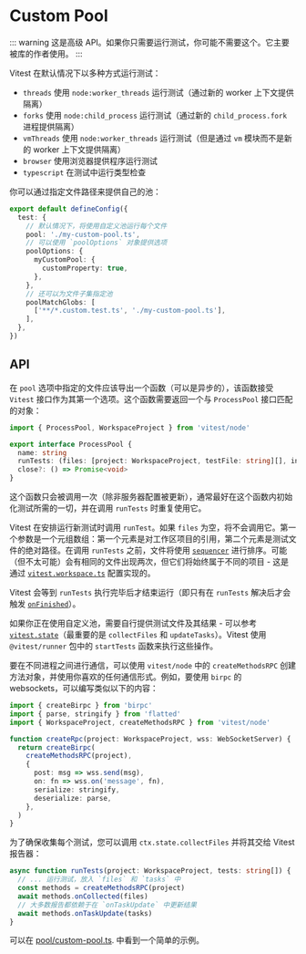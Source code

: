 # Custom Pool

::: warning
这是高级 API。如果你只需要运行测试，你可能不需要这个。它主要被库的作者使用。
:::

Vitest 在默认情况下以多种方式运行测试：

- `threads` 使用 `node:worker_threads` 运行测试（通过新的 worker 上下文提供隔离）
- `forks` 使用 `node:child_process` 运行测试（通过新的 `child_process.fork` 进程提供隔离）
- `vmThreads` 使用 `node:worker_threads` 运行测试（但是通过 `vm` 模块而不是新的 worker 上下文提供隔离）
- `browser` 使用浏览器提供程序运行测试
- `typescript` 在测试中运行类型检查

你可以通过指定文件路径来提供自己的池：

```ts
export default defineConfig({
  test: {
    // 默认情况下，将使用自定义池运行每个文件
    pool: './my-custom-pool.ts',
    // 可以使用 `poolOptions` 对象提供选项
    poolOptions: {
      myCustomPool: {
        customProperty: true,
      },
    },
    // 还可以为文件子集指定池
    poolMatchGlobs: [
      ['**/*.custom.test.ts', './my-custom-pool.ts'],
    ],
  },
})
```

## API

在 `pool` 选项中指定的文件应该导出一个函数（可以是异步的），该函数接受 `Vitest` 接口作为其第一个选项。这个函数需要返回一个与 `ProcessPool` 接口匹配的对象：

```ts
import { ProcessPool, WorkspaceProject } from 'vitest/node'

export interface ProcessPool {
  name: string
  runTests: (files: [project: WorkspaceProject, testFile: string][], invalidates?: string[]) => Promise<void>
  close?: () => Promise<void>
}
```

这个函数只会被调用一次（除非服务器配置被更新），通常最好在这个函数内初始化测试所需的一切，并在调用 `runTests` 时重复使用它。

Vitest 在安排运行新测试时调用 `runTest`。如果 `files` 为空，将不会调用它。第一个参数是一个元组数组：第一个元素是对工作区项目的引用，第二个元素是测试文件的绝对路径。在调用 `runTests` 之前，文件将使用 [`sequencer`](/config/#sequence.sequencer) 进行排序。可能（但不太可能）会有相同的文件出现两次，但它们将始终属于不同的项目 - 这是通过 [`vitest.workspace.ts`](/guide/workspace) 配置实现的。

Vitest 会等到 `runTests` 执行完毕后才结束运行（即只有在 `runTests` 解决后才会触发 [`onFinished`](/guide/reporters)）。

如果你正在使用自定义池，需要自行提供测试文件及其结果 - 可以参考 [`vitest.state`](https://github.com/vitest-dev/vitest/blob/feat/custom-pool/packages/vitest/src/node/state.ts)（最重要的是 `collectFiles` 和 `updateTasks`）。Vitest 使用 `@vitest/runner` 包中的 `startTests` 函数来执行这些操作。

要在不同进程之间进行通信，可以使用 `vitest/node` 中的 `createMethodsRPC` 创建方法对象，并使用你喜欢的任何通信形式。例如，要使用 `birpc` 的 websockets，可以编写类似以下的内容：

```ts
import { createBirpc } from 'birpc'
import { parse, stringify } from 'flatted'
import { WorkspaceProject, createMethodsRPC } from 'vitest/node'

function createRpc(project: WorkspaceProject, wss: WebSocketServer) {
  return createBirpc(
    createMethodsRPC(project),
    {
      post: msg => wss.send(msg),
      on: fn => wss.on('message', fn),
      serialize: stringify,
      deserialize: parse,
    },
  )
}
```

为了确保收集每个测试，您可以调用 `ctx.state.collectFiles` 并将其交给 Vitest 报告器：

```ts
async function runTests(project: WorkspaceProject, tests: string[]) {
  // ... 运行测试，放入 `files` 和 `tasks` 中
  const methods = createMethodsRPC(project)
  await methods.onCollected(files)
  // 大多数报告都依赖于在 `onTaskUpdate` 中更新结果
  await methods.onTaskUpdate(tasks)
}
```

可以在 [pool/custom-pool.ts](https://github.com/vitest-dev/vitest/blob/feat/custom-pool/test/run/pool-custom-fixtures/pool/custom-pool.ts). 中看到一个简单的示例。
